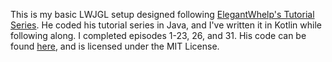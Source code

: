 This is my basic LWJGL setup designed following [ElegantWhelp's Tutorial Series](https://www.youtube.com/watch?v=VH9KAhjXVFM&list=PLILiqflMilIxta2xKk2EftiRHD4nQGW0u).
He coded his tutorial series in Java, and I've written it in Kotlin while following along. I completed episodes 1-23, 26, and 31.
His code can be found [here](https://github.com/ElegantWhelp/LWJGL-3-Tutorial), and is licensed under the MIT License.
